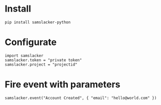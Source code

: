 # Install
`pip install samslacker-python`

# Configurate
```
import samslacker
samslacker.token = "private token"
samslacker.project = "projectid"
```

# Fire event with parameters
`samslacker.event("Account Created", { "email": "hello@world.com" })`
